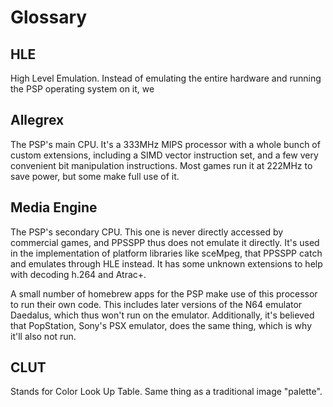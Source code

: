 # Glossary

## HLE

High Level Emulation. Instead of emulating the entire hardware and running the PSP operating system on it, we

## Allegrex

The PSP's main CPU. It's a 333MHz MIPS processor with a whole bunch of custom extensions, including a SIMD vector instruction set, and a few very convenient bit manipulation instructions. Most games run it at 222MHz to save power, but some make full use of it.

## Media Engine

The PSP's secondary CPU. This one is never directly accessed by commercial games, and PPSSPP thus does not emulate it directly. It's used in the implementation of platform libraries like sceMpeg, that PPSSPP catch and emulates through HLE instead. It has some unknown extensions to help with decoding h.264 and Atrac+.

A small number of homebrew apps for the PSP make use of this processor to run their own code. This includes later versions of the N64 emulator Daedalus, which thus won't run on the emulator. Additionally, it's believed that PopStation, Sony's PSX emulator, does the same thing, which is why it'll also not run.

## CLUT

Stands for Color Look Up Table. Same thing as a traditional image "palette".

